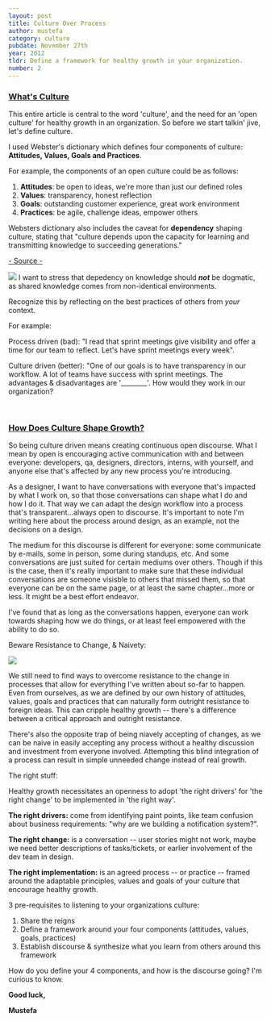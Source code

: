 ```yaml
---
layout: post
title: Culture Over Process
author: mustefa
category: culture
pubdate: November 27th
year: 2012
tldr: Define a framework for healthy growth in your organization.
number: 2
---
```



<h3><u>What's Culture</u></h3>

This entire article is central to the word 'culture', and the need for an 'open culture' for healthy growth in an organization. So before we start talkin' jive, let's define culture. 

I used Webster's dictionary which defines four components of culture: **Attitudes, Values, Goals and Practices**.

For example, the components of an open culture could be as follows:

1. **Attitudes**: be open to ideas, we're more than just our defined roles
1. **Values**: transparency, honest reflection
1. **Goals**: outstanding customer experience, great work environment
1. **Practices**: be agile, challenge ideas, empower others

Websters dictionary also includes the caveat for **dependency** shaping culture, stating that "culture depends upon the capacity for learning and transmitting knowledge to succeeding generations."

<a href="http://www.merriam-webster.com/dictionary/culture" target="_blank" class="highlight">- Source -</a>

<img class="inline-shot" src="{{ site.assets }}/images/kotrt.png">
I want to stress that depedency on knowledge should <em><b>not</b></em> be dogmatic, as shared knowledge comes from non-identical environments. 

Recognize this by reflecting on the best practices of others from *your* context. 

For example:
</p>
Process driven (bad): "I read that sprint meetings give visibility and offer a time for our team to reflect.  Let's have sprint meetings every week".

Culture driven (better): "One of our goals is to have transparency in our workflow. A lot of teams have success with sprint meetings. The advantages & disadvantages are '________'. How would they work in our organization?

<br />

<h3><u>How Does Culture Shape Growth?</u></h3>

<p>
So being culture driven means creating continuous open discourse. What I mean by open is encouraging active communication with and between everyone: developers, qa, designers, directors, interns, with yourself, and anyone else that's affected by any new process you're introducing.
</p>

As a designer, I want to have conversations with everyone that's impacted by what I work on, so that those conversations can shape what I do and how I do it. That way we can adapt the design workflow into a process that's transparent...always open to discourse. It's important to note I'm writing here about the process around design, as an example, not the decisions on a design.

The medium for this discourse is different for everyone: some communicate by e-mails, some in person, some during standups, etc. And some conversations are just suited for certain mediums over others. Though if this is the case, then it's really important to make sure that these individual conversations are someone visisble to others that missed them, so that everyone can be on the same page, or at least the same chapter...more or less. It might be a best effort endeavor.

I've found that as long as the conversations happen, everyone can work towards shaping how we do things, or at least feel empowered with the ability to do so.

<span class="highlight-green">Beware Resistance to Change, & Naivety:</span>

<span class="inline-shot"><img src="{{ site.assets }}/images/rif.png"></span>

We still need to find ways to overcome resistance to the change in processes that allow for everything I've written about so-far to happen. Even from ourselves, as we are defined by our own history of attitudes, values, goals and practices that can naturally form outright resistance to foreign ideas. This can cripple healthy growth -- there's a difference between a critical approach and outright resistance.

There's also the opposite trap of being niavely accepting of changes, as we can be naive in easily accepting any process without a healthy discussion and investment from everyone involved. Attempting this blind integration of a process can result in simple unneeded change instead of real growth.

<span class="highlight-green">The right stuff:</span>

Healthy growth necessitates an openness to adopt 'the right drivers' for 'the right change' to be implemented in 'the right way'.

**The right drivers:** come from identifying paint points, like team confusion about business requirements: "why are we building a notification system?".

**The right change:** is a conversation -- user stories might not work, maybe we need better descriptions of tasks/tickets, or earlier involvement of the dev team in design. 

**The right implementation:** is an agreed process -- or <span class="highlight-green">practice</span> -- framed around the adaptable <span class="highlight-green">principles, values and goals</span> of your culture that encourage healthy growth.

<span class="highlight-green">3 pre-requisites to listening to your organizations culture: </span>

1. Share the reigns
1. Define a framework around your four components (attitudes, values, goals, practices)
1. Establish discourse & synthesize what you learn from others around this framework

How do you define your 4 components, and how is the discourse going? I'm curious to know.

**Good luck,**

**Mustefa**